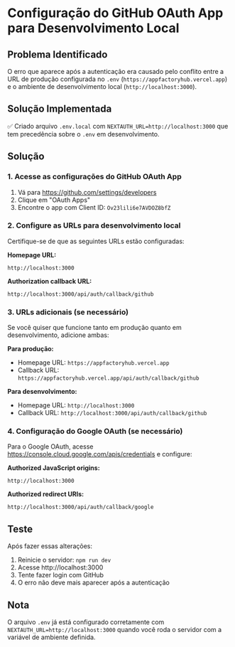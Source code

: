 # Configuração do GitHub OAuth App para Desenvolvimento Local

## Problema Identificado
O erro que aparece após a autenticação era causado pelo conflito entre a URL de produção configurada no `.env` (`https://appfactoryhub.vercel.app`) e o ambiente de desenvolvimento local (`http://localhost:3000`).

## Solução Implementada
✅ Criado arquivo `.env.local` com `NEXTAUTH_URL=http://localhost:3000` que tem precedência sobre o `.env` em desenvolvimento.

## Solução

### 1. Acesse as configurações do GitHub OAuth App
1. Vá para https://github.com/settings/developers
2. Clique em "OAuth Apps"
3. Encontre o app com Client ID: `Ov23lili6e7AVDOZ8bfZ`

### 2. Configure as URLs para desenvolvimento local
Certifique-se de que as seguintes URLs estão configuradas:

**Homepage URL:**
```
http://localhost:3000
```

**Authorization callback URL:**
```
http://localhost:3000/api/auth/callback/github
```

### 3. URLs adicionais (se necessário)
Se você quiser que funcione tanto em produção quanto em desenvolvimento, adicione ambas:

**Para produção:**
- Homepage URL: `https://appfactoryhub.vercel.app`
- Callback URL: `https://appfactoryhub.vercel.app/api/auth/callback/github`

**Para desenvolvimento:**
- Homepage URL: `http://localhost:3000`
- Callback URL: `http://localhost:3000/api/auth/callback/github`

### 4. Configuração do Google OAuth (se necessário)
Para o Google OAuth, acesse https://console.cloud.google.com/apis/credentials e configure:

**Authorized JavaScript origins:**
```
http://localhost:3000
```

**Authorized redirect URIs:**
```
http://localhost:3000/api/auth/callback/google
```

## Teste
Após fazer essas alterações:
1. Reinicie o servidor: `npm run dev`
2. Acesse http://localhost:3000
3. Tente fazer login com GitHub
4. O erro não deve mais aparecer após a autenticação

## Nota
O arquivo `.env` já está configurado corretamente com `NEXTAUTH_URL=http://localhost:3000` quando você roda o servidor com a variável de ambiente definida.
